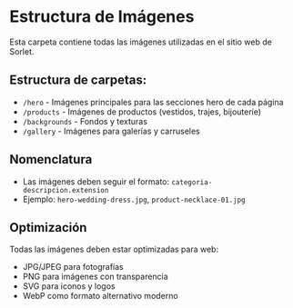 # Estructura de Imágenes

Esta carpeta contiene todas las imágenes utilizadas en el sitio web de Sorlet.

## Estructura de carpetas:

- `/hero` - Imágenes principales para las secciones hero de cada página
- `/products` - Imágenes de productos (vestidos, trajes, bijouterie)
- `/backgrounds` - Fondos y texturas
- `/gallery` - Imágenes para galerías y carruseles

## Nomenclatura

- Las imágenes deben seguir el formato: `categoria-descripcion.extension`
- Ejemplo: `hero-wedding-dress.jpg`, `product-necklace-01.jpg`

## Optimización

Todas las imágenes deben estar optimizadas para web:

- JPG/JPEG para fotografías
- PNG para imágenes con transparencia
- SVG para iconos y logos
- WebP como formato alternativo moderno
